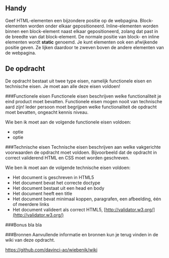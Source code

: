 ## Handy
Geef HTML-elementen een bijzondere positie op de webpagina. 
Block-elementen worden onder elkaar gepositioneerd. Inline-elementen worden binnen een block-element naast elkaar gepositioneerd, zolang dat past in de breedte van dat block-element. De normale positie van block- en inline elementen wordt **static** genoemd. Je kunt elementen ook een afwijkende positie geven. Ze lijken daardoor te zweven boven de andere elementen van de webpagina.

## De opdracht
De opdracht bestaat uit twee type eisen, namelijk functionele eisen en technische eisen. Je moet aan alle deze eisen voldoen!

###Functionele eisen
Functionele eisen beschrijven welke functionaliteit je eind product moet bevatten. Functionele eisen mogen nooit van technische aard zijn! Ieder persoon moet begrijpen welke functionaliteit de opdracht moet bevatten, ongeacht kennis niveau.

Wie ben ik moet aan de volgende functionele eisen voldoen:
* optie
* optie

###Technische eisen
Technische eisen beschrijven aan welke vakgerichte voorwaarden de opdracht moet voldoen. Bijvoorbeeld dat de opdracht in correct validerend HTML en CSS moet worden geschreven. 

Wie ben ik moet aan de volgende technische eisen voldoen:
* Het document is geschreven in HTML5
* Het document bevat het correcte doctype 
* Het document bestaat uit een head en body
* Het document heeft een title
* Het document bevat minimaal koppen, paragrafen, een afbeelding, één of meerdere links
* Het document valideert als correct HTML5, [http://validator.w3.org/](http://validator.w3.org/)

###Bonus
bla bla

###Bronnen
Aanvullende informatie en bronnen kun je terug vinden in de wiki van deze opdracht.

https://github.com/davinci-ao/wiebenik/wiki

